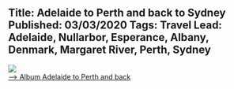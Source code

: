 Title: Adelaide to Perth and back to Sydney
Published: 03/03/2020
Tags: Travel
Lead: Adelaide, Nullarbor, Esperance, Albany, Denmark, Margaret River, Perth, Sydney
---

<a href="https://photos.app.goo.gl/SVAzSU4Ck6tVUUfg7" target="_blank" style="border:0;"><img src="https://lh3.googleusercontent.com/GgERN9avUHb4xskR2jPIaxOkfheeCbSS9bu63XGKCkTb1lRM1tVfW6esXiecHXU5y5yq7Wl-ZmcFh7Wj96Nevm0O7BBq0dwg7fgSUttdyYyqkvnpuVQ3JkgP88-0HSrZpXyaUU7SWTyvRvHVBUKPIvt_ce67fu2Z-lJZNirbTcz2fDcgY9TBWXaXviDuVwucZFhE7VDOvuWZNOek8ooMyAI63mMAbqF-x9hC5Q1pwYndCaDR2omK7OfJAqXm2nCYEQe7p3GVrs38GPZQiE3MRb9O13vpzE4IjQh7iL3vflR4UkjmDMVmovtH5rI7ElNsP1deEZ8L04FEM-QALR4xjXJrOpwbYulj4yqnAVuLwQHC9wx8RloxgvddcNWBrgg-OqHvNL0Sk4CpoZefv5P42Jsa_cv2ONRNpaLBMNCUoaUvbl6Wuho7muLjcK4-wvFFcl21gGYGudmBxhniCWo0thWIp6sgM-8WkvbV56oFu_-i5Z39ZBdprj9bwpBJpQkJjIK3vuYaz9JY-eAs8t5Wojr0oiBscKvRpSNkoVsnRE9A4S_lKoLUzY9LT0HrFp4bfIe6mqRgO9B3nIVqRQ2v_C8RRMFcgdFmKQTe_LmuAJuhvHde02UnzqVI6wgDvcc6J95SbjK_fbbfdMWryRAV3poPLm1CbSJxMfr-JcLoloynYNb8cu4C24s=s217-p-k-no" style=""><br><span>--> Album Adelaide to Perth and back</span></a>
